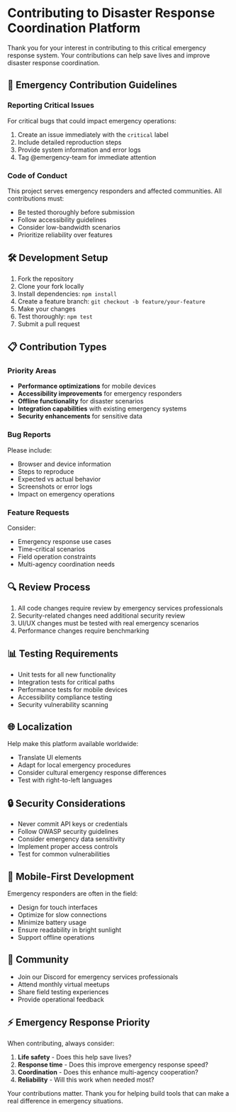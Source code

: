 # Contributing to Disaster Response Coordination Platform

Thank you for your interest in contributing to this critical emergency response system. Your contributions can help save lives and improve disaster response coordination.

## 🚨 Emergency Contribution Guidelines

### Reporting Critical Issues
For critical bugs that could impact emergency operations:
1. Create an issue immediately with the `critical` label
2. Include detailed reproduction steps
3. Provide system information and error logs
4. Tag @emergency-team for immediate attention

### Code of Conduct
This project serves emergency responders and affected communities. All contributions must:
- Be tested thoroughly before submission
- Follow accessibility guidelines
- Consider low-bandwidth scenarios
- Prioritize reliability over features

## 🛠️ Development Setup

1. Fork the repository
2. Clone your fork locally
3. Install dependencies: `npm install`
4. Create a feature branch: `git checkout -b feature/your-feature`
5. Make your changes
6. Test thoroughly: `npm test`
7. Submit a pull request

## 📋 Contribution Types

### Priority Areas
- **Performance optimizations** for mobile devices
- **Accessibility improvements** for emergency responders
- **Offline functionality** for disaster scenarios
- **Integration capabilities** with existing emergency systems
- **Security enhancements** for sensitive data

### Bug Reports
Please include:
- Browser and device information
- Steps to reproduce
- Expected vs actual behavior
- Screenshots or error logs
- Impact on emergency operations

### Feature Requests
Consider:
- Emergency response use cases
- Time-critical scenarios
- Field operation constraints
- Multi-agency coordination needs

## 🔍 Review Process

1. All code changes require review by emergency services professionals
2. Security-related changes need additional security review
3. UI/UX changes must be tested with real emergency scenarios
4. Performance changes require benchmarking

## 📊 Testing Requirements

- Unit tests for all new functionality
- Integration tests for critical paths
- Performance tests for mobile devices
- Accessibility compliance testing
- Security vulnerability scanning

## 🌐 Localization

Help make this platform available worldwide:
- Translate UI elements
- Adapt for local emergency procedures
- Consider cultural emergency response differences
- Test with right-to-left languages

## 🔒 Security Considerations

- Never commit API keys or credentials
- Follow OWASP security guidelines
- Consider emergency data sensitivity
- Implement proper access controls
- Test for common vulnerabilities

## 📱 Mobile-First Development

Emergency responders are often in the field:
- Design for touch interfaces
- Optimize for slow connections
- Minimize battery usage
- Ensure readability in bright sunlight
- Support offline operations

## 🤝 Community

- Join our Discord for emergency services professionals
- Attend monthly virtual meetups
- Share field testing experiences
- Provide operational feedback

## ⚡ Emergency Response Priority

When contributing, always consider:
1. **Life safety** - Does this help save lives?
2. **Response time** - Does this improve emergency response speed?
3. **Coordination** - Does this enhance multi-agency cooperation?
4. **Reliability** - Will this work when needed most?

Your contributions matter. Thank you for helping build tools that can make a real difference in emergency situations.